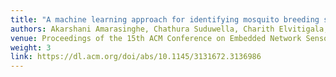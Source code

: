 ```yaml
---
title: "A machine learning approach for identifying mosquito breeding sites via drone images"
authors: Akarshani Amarasinghe, Chathura Suduwella, Charith Elvitigala, Lasith Niroshan, Rangana Jayashanka Amaraweera, Kasun Gunawardana, Prabash Kumarasinghe, Kasun De Zoysa, Chamath Keppetiyagama
venue: Proceedings of the 15th ACM Conference on Embedded Network Sensor Systems
weight: 3
link: https://dl.acm.org/doi/abs/10.1145/3131672.3136986
---
```

